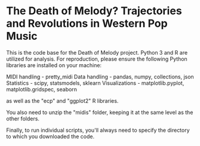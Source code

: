 # The Death of Melody? Trajectories and Revolutions in Western Pop Music

This is the code base for the Death of Melody project. Python 3 and R are utilized for analysis. For reproduction, please ensure the following Python 
libraries are installed on your machine:

MIDI handling - pretty_midi
Data handling - pandas, numpy, collections, json
Statistics - scipy, statsmodels, sklearn
Visualizations - matplotlib.pyplot, matplotlib.gridspec, seaborn

as well as the "ecp" and "ggplot2" R libraries.

You also need to unzip the "midis" folder, keeping it at the same level as the other folders. 

Finally, to run individual scripts, you'll always need to specify the directory to which you downloaded the code. 
